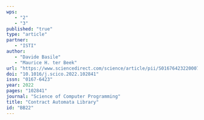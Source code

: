 ```yaml
---
wps: 
   - "2"
   - "3"
published: "true"
type: "article"
partner: 
   - "ISTI"
author: 
   - "Davide Basile"
   - "Maurice H. ter Beek"
url: "https://www.sciencedirect.com/science/article/pii/S0167642322000740"
doi: "10.1016/j.scico.2022.102841"
issn: "0167-6423"
year: 2022
pages: "102841"
journal: "Science of Computer Programming"
title: "Contract Automata Library"
id: "BB22"
---
```

